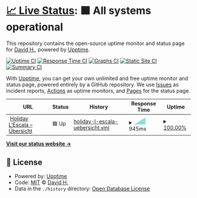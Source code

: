 # [📈 Live Status](https://whytspace.github.io/upptime): <!--live status--> **🟩 All systems operational**

This repository contains the open-source uptime monitor and status page for [David H.](https://whytspace.github.io/upptime), powered by [Upptime](https://github.com/upptime/upptime).

[![Uptime CI](https://github.com/whytspace/upptime/workflows/Uptime%20CI/badge.svg)](https://github.com/whytspace/upptime/actions?query=workflow%3A%22Uptime+CI%22)
[![Response Time CI](https://github.com/whytspace/upptime/workflows/Response%20Time%20CI/badge.svg)](https://github.com/whytspace/upptime/actions?query=workflow%3A%22Response+Time+CI%22)
[![Graphs CI](https://github.com/whytspace/upptime/workflows/Graphs%20CI/badge.svg)](https://github.com/whytspace/upptime/actions?query=workflow%3A%22Graphs+CI%22)
[![Static Site CI](https://github.com/whytspace/upptime/workflows/Static%20Site%20CI/badge.svg)](https://github.com/whytspace/upptime/actions?query=workflow%3A%22Static+Site+CI%22)
[![Summary CI](https://github.com/whytspace/upptime/workflows/Summary%20CI/badge.svg)](https://github.com/whytspace/upptime/actions?query=workflow%3A%22Summary+CI%22)

With [Upptime](https://upptime.js.org), you can get your own unlimited and free uptime monitor and status page, powered entirely by a GitHub repository. We use [Issues](https://github.com/whytspace/upptime/issues) as incident reports, [Actions](https://github.com/whytspace/upptime/actions) as uptime monitors, and [Pages](https://whytspace.github.io/upptime) for the status page.

<!--start: status pages-->
<!-- This summary is generated by Upptime (https://github.com/upptime/upptime) -->
<!-- Do not edit this manually, your changes will be overwritten -->
<!-- prettier-ignore -->
| URL | Status | History | Response Time | Uptime |
| --- | ------ | ------- | ------------- | ------ |
| <img alt="" src="https://icons.duckduckgo.com/ip3/holiday-lescala.com.ico" height="13"> [Holiday L'Escala – Übersicht](https://holiday-lescala.com/haeuser/) | 🟩 Up | [holiday-l-escala-uebersicht.yml](https://github.com/whytspace/upptime/commits/HEAD/history/holiday-l-escala-uebersicht.yml) | <details><summary><img alt="Response time graph" src="./graphs/holiday-l-escala-uebersicht/response-time-week.png" height="20"> 945ms</summary><br><a href="https://whytspace.github.io/upptime/history/holiday-l-escala-uebersicht"><img alt="Response time 945" src="https://img.shields.io/endpoint?url=https%3A%2F%2Fraw.githubusercontent.com%2Fwhytspace%2Fupptime%2FHEAD%2Fapi%2Fholiday-l-escala-uebersicht%2Fresponse-time.json"></a><br><a href="https://whytspace.github.io/upptime/history/holiday-l-escala-uebersicht"><img alt="24-hour response time 945" src="https://img.shields.io/endpoint?url=https%3A%2F%2Fraw.githubusercontent.com%2Fwhytspace%2Fupptime%2FHEAD%2Fapi%2Fholiday-l-escala-uebersicht%2Fresponse-time-day.json"></a><br><a href="https://whytspace.github.io/upptime/history/holiday-l-escala-uebersicht"><img alt="7-day response time 945" src="https://img.shields.io/endpoint?url=https%3A%2F%2Fraw.githubusercontent.com%2Fwhytspace%2Fupptime%2FHEAD%2Fapi%2Fholiday-l-escala-uebersicht%2Fresponse-time-week.json"></a><br><a href="https://whytspace.github.io/upptime/history/holiday-l-escala-uebersicht"><img alt="30-day response time 945" src="https://img.shields.io/endpoint?url=https%3A%2F%2Fraw.githubusercontent.com%2Fwhytspace%2Fupptime%2FHEAD%2Fapi%2Fholiday-l-escala-uebersicht%2Fresponse-time-month.json"></a><br><a href="https://whytspace.github.io/upptime/history/holiday-l-escala-uebersicht"><img alt="1-year response time 945" src="https://img.shields.io/endpoint?url=https%3A%2F%2Fraw.githubusercontent.com%2Fwhytspace%2Fupptime%2FHEAD%2Fapi%2Fholiday-l-escala-uebersicht%2Fresponse-time-year.json"></a></details> | <details><summary><a href="https://whytspace.github.io/upptime/history/holiday-l-escala-uebersicht">100.00%</a></summary><a href="https://whytspace.github.io/upptime/history/holiday-l-escala-uebersicht"><img alt="All-time uptime 100.00%" src="https://img.shields.io/endpoint?url=https%3A%2F%2Fraw.githubusercontent.com%2Fwhytspace%2Fupptime%2FHEAD%2Fapi%2Fholiday-l-escala-uebersicht%2Fuptime.json"></a><br><a href="https://whytspace.github.io/upptime/history/holiday-l-escala-uebersicht"><img alt="24-hour uptime 100.00%" src="https://img.shields.io/endpoint?url=https%3A%2F%2Fraw.githubusercontent.com%2Fwhytspace%2Fupptime%2FHEAD%2Fapi%2Fholiday-l-escala-uebersicht%2Fuptime-day.json"></a><br><a href="https://whytspace.github.io/upptime/history/holiday-l-escala-uebersicht"><img alt="7-day uptime 100.00%" src="https://img.shields.io/endpoint?url=https%3A%2F%2Fraw.githubusercontent.com%2Fwhytspace%2Fupptime%2FHEAD%2Fapi%2Fholiday-l-escala-uebersicht%2Fuptime-week.json"></a><br><a href="https://whytspace.github.io/upptime/history/holiday-l-escala-uebersicht"><img alt="30-day uptime 100.00%" src="https://img.shields.io/endpoint?url=https%3A%2F%2Fraw.githubusercontent.com%2Fwhytspace%2Fupptime%2FHEAD%2Fapi%2Fholiday-l-escala-uebersicht%2Fuptime-month.json"></a><br><a href="https://whytspace.github.io/upptime/history/holiday-l-escala-uebersicht"><img alt="1-year uptime 100.00%" src="https://img.shields.io/endpoint?url=https%3A%2F%2Fraw.githubusercontent.com%2Fwhytspace%2Fupptime%2FHEAD%2Fapi%2Fholiday-l-escala-uebersicht%2Fuptime-year.json"></a></details>

<!--end: status pages-->

[**Visit our status website →**](https://whytspace.github.io/upptime)

## 📄 License

- Powered by: [Upptime](https://github.com/upptime/upptime)
- Code: [MIT](./LICENSE) © [David H.](https://whytspace.github.io/upptime)
- Data in the `./history` directory: [Open Database License](https://opendatacommons.org/licenses/odbl/1-0/)
